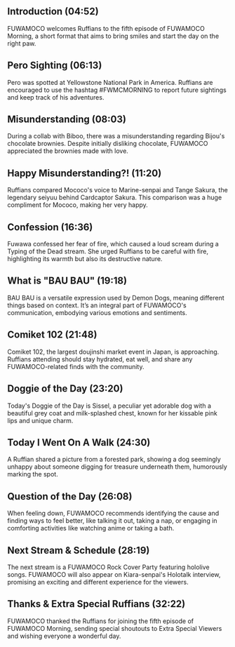 ## Introduction (04:52)

FUWAMOCO welcomes Ruffians to the fifth episode of FUWAMOCO Morning, a short format that aims to bring smiles and start the day on the right paw.

## Pero Sighting (06:13)

Pero was spotted at Yellowstone National Park in America. Ruffians are encouraged to use the hashtag #FWMCMORNING to report future sightings and keep track of his adventures.

## Misunderstanding (08:03)

During a collab with Biboo, there was a misunderstanding regarding Bijou's chocolate brownies. Despite initially disliking chocolate, FUWAMOCO appreciated the brownies made with love.

## Happy Misunderstanding?! (11:20)

Ruffians compared Mococo's voice to Marine-senpai and Tange Sakura, the legendary seiyuu behind Cardcaptor Sakura. This comparison was a huge compliment for Mococo, making her very happy.

## Confession (16:36)

Fuwawa confessed her fear of fire, which caused a loud scream during a Typing of the Dead stream. She urged Ruffians to be careful with fire, highlighting its warmth but also its destructive nature.

## What is "BAU BAU" (19:18)

BAU BAU is a versatile expression used by Demon Dogs, meaning different things based on context. It’s an integral part of FUWAMOCO's communication, embodying various emotions and sentiments.

## Comiket 102 (21:48)

Comiket 102, the largest doujinshi market event in Japan, is approaching. Ruffians attending should stay hydrated, eat well, and share any FUWAMOCO-related finds with the community.

## Doggie of the Day (23:20)

Today's Doggie of the Day is Sissel, a peculiar yet adorable dog with a beautiful grey coat and milk-splashed chest, known for her kissable pink lips and unique charm.

## Today I Went On A Walk (24:30)

A Ruffian shared a picture from a forested park, showing a dog seemingly unhappy about someone digging for treasure underneath them, humorously marking the spot.

## Question of the Day (26:08)

When feeling down, FUWAMOCO recommends identifying the cause and finding ways to feel better, like talking it out, taking a nap, or engaging in comforting activities like watching anime or taking a bath.

## Next Stream & Schedule (28:19)

The next stream is a FUWAMOCO Rock Cover Party featuring hololive songs. FUWAMOCO will also appear on Kiara-senpai's Holotalk interview, promising an exciting and different experience for the viewers.

## Thanks & Extra Special Ruffians (32:22)

FUWAMOCO thanked the Ruffians for joining the fifth episode of FUWAMOCO Morning, sending special shoutouts to Extra Special Viewers and wishing everyone a wonderful day.
